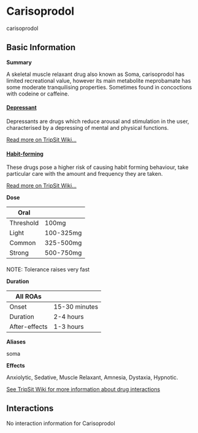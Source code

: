 # Carisoprodol

carisoprodol

## Basic Information

**Summary**

A skeletal muscle relaxant drug also known as Soma, carisoprodol has limited recreational value, however its main metabolite meprobamate has some moderate tranquilising properties. Sometimes found in concoctions with codeine or caffeine.

#### [Depressant](/category/depressant)

Depressants are drugs which reduce arousal and stimulation in the user, characterised by a depressing of mental and physical functions.

[Read more on TripSit Wiki...](#{category.wiki})

#### [Habit-forming](/category/habit-forming)

These drugs pose a higher risk of causing habit forming behaviour, take particular care with the amount and frequency they are taken.

[Read more on TripSit Wiki...](#{category.wiki})

**Dose**

| Oral      |           |
| --------- | --------- |
| Threshold | 100mg     |
| Light     | 100-325mg |
| Common    | 325-500mg |
| Strong    | 500-750mg |

#### 

 NOTE: Tolerance raises very fast

**Duration**

| All ROAs      |               |
| ------------- | ------------- |
| Onset         | 15-30 minutes |
| Duration      | 2-4 hours     |
| After-effects | 1-3 hours     |

**Aliases**

soma  

**Effects**

Anxiolytic, Sedative, Muscle Relaxant, Amnesia, Dystaxia, Hypnotic.

[See TripSit Wiki for more information about drug interactions](http://combo.tripsit.me/)

## Interactions

No interaction information for Carisoprodol